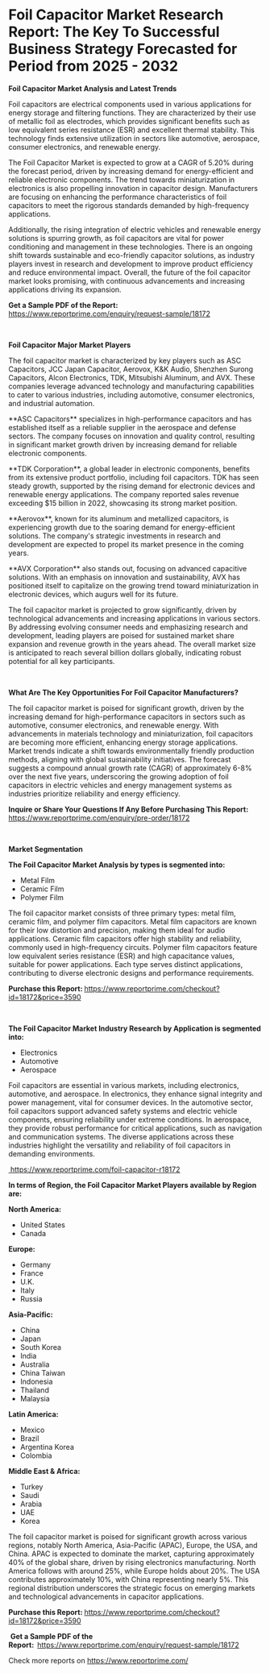 <p><h1>Foil Capacitor Market Research Report: The Key To Successful Business Strategy Forecasted for Period from 2025 - 2032</h1></p><p><strong>Foil Capacitor Market Analysis and Latest Trends</strong></p>
<p><p>Foil capacitors are electrical components used in various applications for energy storage and filtering functions. They are characterized by their use of metallic foil as electrodes, which provides significant benefits such as low equivalent series resistance (ESR) and excellent thermal stability. This technology finds extensive utilization in sectors like automotive, aerospace, consumer electronics, and renewable energy.</p><p>The Foil Capacitor Market is expected to grow at a CAGR of 5.20% during the forecast period, driven by increasing demand for energy-efficient and reliable electronic components. The trend towards miniaturization in electronics is also propelling innovation in capacitor design. Manufacturers are focusing on enhancing the performance characteristics of foil capacitors to meet the rigorous standards demanded by high-frequency applications. </p><p>Additionally, the rising integration of electric vehicles and renewable energy solutions is spurring growth, as foil capacitors are vital for power conditioning and management in these technologies. There is an ongoing shift towards sustainable and eco-friendly capacitor solutions, as industry players invest in research and development to improve product efficiency and reduce environmental impact. Overall, the future of the foil capacitor market looks promising, with continuous advancements and increasing applications driving its expansion.</p></p>
<p><strong>Get a Sample PDF of the Report:&nbsp;</strong> <a href="https://www.reportprime.com/enquiry/request-sample/18172?utm_campaign=2609&utm_medium=2&utm_source=Github&utm_content=ia&utm_term=18032025&utm_id=foil-capacitor">https://www.reportprime.com/enquiry/request-sample/18172</a></p>
<p>&nbsp;</p>
<p><strong>Foil Capacitor Major Market Players</strong></p>
<p><p>The foil capacitor market is characterized by key players such as ASC Capacitors, JCC Japan Capacitor, Aerovox, K&K Audio, Shenzhen Surong Capacitors, Alcon Electronics, TDK, Mitsubishi Aluminum, and AVX. These companies leverage advanced technology and manufacturing capabilities to cater to various industries, including automotive, consumer electronics, and industrial automation.</p><p>**ASC Capacitors** specializes in high-performance capacitors and has established itself as a reliable supplier in the aerospace and defense sectors. The company focuses on innovation and quality control, resulting in significant market growth driven by increasing demand for reliable electronic components.</p><p>**TDK Corporation**, a global leader in electronic components, benefits from its extensive product portfolio, including foil capacitors. TDK has seen steady growth, supported by the rising demand for electronic devices and renewable energy applications. The company reported sales revenue exceeding $15 billion in 2022, showcasing its strong market position.</p><p>**Aerovox**, known for its aluminum and metallized capacitors, is experiencing growth due to the soaring demand for energy-efficient solutions. The company's strategic investments in research and development are expected to propel its market presence in the coming years.</p><p>**AVX Corporation** also stands out, focusing on advanced capacitive solutions. With an emphasis on innovation and sustainability, AVX has positioned itself to capitalize on the growing trend toward miniaturization in electronic devices, which augurs well for its future.</p><p>The foil capacitor market is projected to grow significantly, driven by technological advancements and increasing applications in various sectors. By addressing evolving consumer needs and emphasizing research and development, leading players are poised for sustained market share expansion and revenue growth in the years ahead. The overall market size is anticipated to reach several billion dollars globally, indicating robust potential for all key participants.</p></p>
<p>&nbsp;</p>
<p><strong>What Are The Key Opportunities For Foil Capacitor Manufacturers?</strong></p>
<p><p>The foil capacitor market is poised for significant growth, driven by the increasing demand for high-performance capacitors in sectors such as automotive, consumer electronics, and renewable energy. With advancements in materials technology and miniaturization, foil capacitors are becoming more efficient, enhancing energy storage applications. Market trends indicate a shift towards environmentally friendly production methods, aligning with global sustainability initiatives. The forecast suggests a compound annual growth rate (CAGR) of approximately 6-8% over the next five years, underscoring the growing adoption of foil capacitors in electric vehicles and energy management systems as industries prioritize reliability and energy efficiency.</p></p>
<p><strong>Inquire or Share Your Questions If Any Before Purchasing This Report:</strong> <a href="https://www.reportprime.com/enquiry/pre-order/18172?utm_campaign=2609&utm_medium=2&utm_source=Github&utm_content=ia&utm_term=18032025&utm_id=foil-capacitor">https://www.reportprime.com/enquiry/pre-order/18172</a></p>
<p>&nbsp;</p>
<p><strong>Market Segmentation</strong></p>
<p><strong>The Foil Capacitor Market Analysis by types is segmented into:</strong></p>
<p><ul><li>Metal Film</li><li>Ceramic Film</li><li>Polymer Film</li></ul></p>
<p><p>The foil capacitor market consists of three primary types: metal film, ceramic film, and polymer film capacitors. Metal film capacitors are known for their low distortion and precision, making them ideal for audio applications. Ceramic film capacitors offer high stability and reliability, commonly used in high-frequency circuits. Polymer film capacitors feature low equivalent series resistance (ESR) and high capacitance values, suitable for power applications. Each type serves distinct applications, contributing to diverse electronic designs and performance requirements.</p></p>
<p><strong>Purchase this Report:&nbsp;</strong><a href="https://www.reportprime.com/checkout?id=18172&price=3590&utm_campaign=2609&utm_medium=2&utm_source=Github&utm_content=ia&utm_term=18032025&utm_id=foil-capacitor">https://www.reportprime.com/checkout?id=18172&price=3590</a></p>
<p>&nbsp;</p>
<p><strong>The Foil Capacitor Market Industry Research by Application is segmented into:</strong></p>
<p><ul><li>Electronics</li><li>Automotive</li><li>Aerospace</li></ul></p>
<p><p>Foil capacitors are essential in various markets, including electronics, automotive, and aerospace. In electronics, they enhance signal integrity and power management, vital for consumer devices. In the automotive sector, foil capacitors support advanced safety systems and electric vehicle components, ensuring reliability under extreme conditions. In aerospace, they provide robust performance for critical applications, such as navigation and communication systems. The diverse applications across these industries highlight the versatility and reliability of foil capacitors in demanding environments.</p></p>
<p><a href="https://www.reportprime.com/foil-capacitor-r18172?utm_campaign=2609&utm_medium=2&utm_source=Github&utm_content=ia&utm_term=18032025&utm_id=foil-capacitor">&nbsp;https://www.reportprime.com/foil-capacitor-r18172</a></p>
<p><strong>In terms of Region, the Foil Capacitor Market Players available by Region are:</strong></p>
<p>
    <p> <strong> North America: </strong>
        <ul>
            <li>United States</li>
            <li>Canada</li>
        </ul>
        </p> 
    <p> <strong> Europe: </strong>
        <ul>
            <li>Germany</li>
            <li>France</li>
            <li>U.K.</li>
            <li>Italy</li>
            <li>Russia</li>
        </ul>
        </p> 
    <p> <strong> Asia-Pacific: </strong>
        <ul>
            <li>China</li>
            <li>Japan</li>
            <li>South Korea</li>
            <li>India</li>
            <li>Australia</li>
            <li>China Taiwan</li>
            <li>Indonesia</li>
            <li>Thailand</li>
            <li>Malaysia</li>
        </ul>
        </p> 
    <p> <strong> Latin America: </strong>
        <ul>
            <li>Mexico</li>
            <li>Brazil</li>
            <li>Argentina Korea</li>
            <li>Colombia</li>
        </ul>
        </p> 
    <p> <strong> Middle East & Africa: </strong>
        <ul>
            <li>Turkey</li>
            <li>Saudi</li>
            <li>Arabia</li>
            <li>UAE</li>
            <li>Korea</li>
        </ul>
    </p>
    </p>
<p><p>The foil capacitor market is poised for significant growth across various regions, notably North America, Asia-Pacific (APAC), Europe, the USA, and China. APAC is expected to dominate the market, capturing approximately 40% of the global share, driven by rising electronics manufacturing. North America follows with around 25%, while Europe holds about 20%. The USA contributes approximately 10%, with China representing nearly 5%. This regional distribution underscores the strategic focus on emerging markets and technological advancements in capacitor applications.</p></p>
<p><strong>Purchase this Report: </strong><a href="https://www.reportprime.com/checkout?id=18172&price=3590&utm_campaign=2609&utm_medium=2&utm_source=Github&utm_content=ia&utm_term=18032025&utm_id=foil-capacitor">https://www.reportprime.com/checkout?id=18172&price=3590</a></p>
<p>&nbsp;<strong>Get a Sample PDF of the Report:&nbsp;&nbsp;</strong><a href="https://www.reportprime.com/enquiry/request-sample/18172?utm_campaign=2609&utm_medium=2&utm_source=Github&utm_content=ia&utm_term=18032025&utm_id=foil-capacitor">https://www.reportprime.com/enquiry/request-sample/18172</a></p>
<p><strong></strong></p>
<p>Check more reports on <a href="https://www.reportprime.com/?utm_campaign=2609&utm_medium=2&utm_source=Github&utm_content=ia&utm_term=18032025&utm_id=foil-capacitor">https://www.reportprime.com/</a></p>